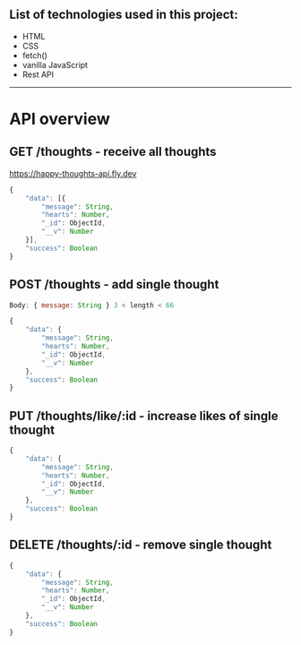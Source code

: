 ## List of technologies used in this project:

- HTML
- CSS
- fetch()
- vanilla JavaScript
- Rest API

<hr>

# API overview

## GET /thoughts - receive all thoughts

https://happy-thoughts-api.fly.dev

```JavaScript
{
    "data": [{
        "message": String,
        "hearts": Number,
        "_id": ObjectId,
        "__v": Number
    }],
    "success": Boolean
}
```

## POST /thoughts - add single thought

```JavaScript
Body: { message: String } 3 < length < 66

{
    "data": {
        "message": String,
        "hearts": Number,
        "_id": ObjectId,
        "__v": Number
    },
    "success": Boolean
}
```

## PUT /thoughts/like/:id - increase likes of single thought

```JavaScript
{
    "data": {
        "message": String,
        "hearts": Number,
        "_id": ObjectId,
        "__v": Number
    },
    "success": Boolean
}
```

## DELETE /thoughts/:id - remove single thought

```JavaScript
{
    "data": {
        "message": String,
        "hearts": Number,
        "_id": ObjectId,
        "__v": Number
    },
    "success": Boolean
}
```
